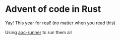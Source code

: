 # Advent of code in Rust

Yay! This year for real! (no matter when you read this)

Using [aoc-runner](https://github.com/gobanos/aoc-runner) to run them all
